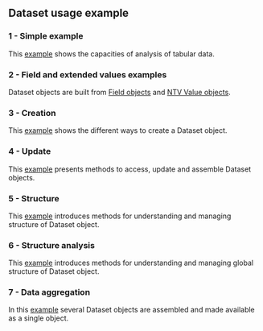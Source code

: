 ## Dataset usage example

### 1 - Simple example

This [example](http://nbviewer.org/github/loco-philippe/tab-dataset/blob/main/example/Dataset/Dataset_simple.ipynb) shows the capacities of analysis of tabular data.

### 2 - Field and extended values examples

Dataset objects are built from [Field objects](http://nbviewer.org/github/loco-philippe/tab-dataset/blob/main/example/Field/README.md) and [NTV Value objects](http://nbviewer.org/github/loco-philippe/NTV/tree/main/example).

### 3 - Creation

This [example](http://nbviewer.org/github/loco-philippe/tab-dataset/blob/main/example/Dataset_creation.ipynb) shows the different ways to create a Dataset object.

### 4 - Update

This [example](http://nbviewer.org/github/loco-philippe/tab-dataset/blob/main/example/Dataset_update.ipynb) presents methods to access, update and assemble Dataset objects.

### 5 - Structure

This [example](http://nbviewer.org/github/loco-philippe/tab-dataset/blob/main/example/Dataset_structure.ipynb) introduces methods for understanding and managing structure of Dataset object.

### 6 - Structure analysis

This [example](http://nbviewer.org/github/loco-philippe/tab-dataset/blob/main/example/Dataset_structure-analysis.ipynb) introduces methods for understanding and managing global structure of Dataset object.

### 7 - Data aggregation

In this [example](http://nbviewer.org/github/loco-philippe/tab-dataset/blob/main/example/Dataset_aggregation.ipynb) several Dataset objects are assembled and made available as a single object.
